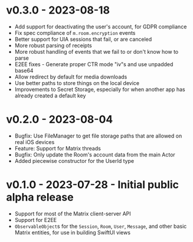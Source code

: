 # v0.3.0 - 2023-08-18

* Add support for deactivating the user's account, for GDPR compliance
* Fix spec compliance of `m.room.encryption` events
* Better support for UIA sessions that fail, or are canceled
* More robust parsing of receipts
* More robust handling of events that we fail to or don't know how to parse
* E2EE fixes - Generate proper CTR mode "iv"s and use unpadded base64
* Allow redirect by default for media downloads
* Use better paths to store things on the local device
* Improvements to Secret Storage, especially for when another app has already created a default key

# v0.2.0 - 2023-08-04

* Bugfix: Use FileManager to get file storage paths that are allowed on real iOS devices
* Feature: Support for Matrix threads
* Bugfix: Only update the Room's account data from the main Actor
* Added piecewise constructor for the UserId type

# v0.1.0 - 2023-07-28 - Initial public alpha release

* Support for most of the Matrix client-server API
* Support for E2EE
* `ObservableObject`s for the `Session`, `Room`, `User`, `Message`, and other basic Matrix entities, for use in building SwiftUI views
